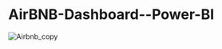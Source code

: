 # AirBNB-Dashboard--Power-BI
![Airbnb_copy](https://github.com/King-Engineer-Programmer/AirBNB-Dashboard--Power-BI/assets/115958140/3f27886d-fbd0-4c0f-b83e-8c176d057d11)

